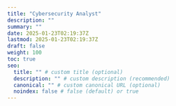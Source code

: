 ```yaml
---
title: "Cybersecurity Analyst"
description: ""
summary: ""
date: 2025-01-23T02:19:37Z
lastmod: 2025-01-23T02:19:37Z
draft: false
weight: 100
toc: true
seo:
  title: "" # custom title (optional)
  description: "" # custom description (recommended)
  canonical: "" # custom canonical URL (optional)
  noindex: false # false (default) or true
---
```

